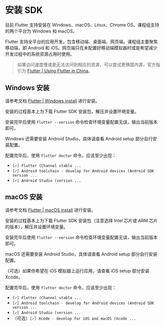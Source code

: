 # 安装 SDK

目前 Flutter 支持安装在 Windows、macOS、Linux、Chrome OS。课程组支持的两个平台为 Windows 和 macOS。

Flutter 支持全平台的应用开发，包含移动端、桌面端、网页端。课程组主要聚焦移动端，即 Android 和 iOS。网页端只在未配置好移动端模拟器时或是希望减少开发过程中的系统资源占用时使用。

> 如果访问速度慢或是无法访问到相应的资源，可以尝试更换国内源，官方指引为 [Flutter | Using Flutter in China](https://docs.flutter.dev/community/china)。

## Windows 安装

请参考文档 [Flutter | Windows install](https://docs.flutter.dev/get-started/install/windows) 进行安装。

安装的过程基本上为下载 Flutter SDK 安装包，解压并设置环境变量。

安装完毕后使用 `flutter --version` 命令检查环境变量配置无误，输出当前版本即可。

Windows 还需要安装 Android Studio，具体请查看 Android setup 部分自行安装配置。

配置完毕后，使用 `flutter doctor` 命令，应该至少出现：

- `[✓] Flutter (Channel stable ...`
- `[✓] Android toolchain - develop for Android devices (Android SDK version ...`
- `[✓] Android Studio (version ...`

## macOS 安装

请参考文档 [Flutter | macOS install](https://docs.flutter.dev/get-started/install/macos) 进行安装。

安装的过程基本上为下载 Flutter SDK 安装包（注意选择 Intel 芯片或 ARM 芯片的版本），解压并设置环境变量。

安装完毕后使用 `flutter --version` 命令检查环境变量配置无误，输出当前版本即可。

macOS 还需要安装 Android Studio，具体请查看 Android setup 部分自行安装配置。

（可选）如果你希望在 iOS 模拟器上运行应用，请查看 iOS setup 部分安装 Xcode。

配置完毕后，使用 `flutter doctor` 命令，应该至少出现：

- `[✓] Flutter (Channel stable ...`
- `[✓] Android toolchain - develop for Android devices (Android SDK version ...`
- `[✓] Android Studio (version ...`
- （可选）`[✓] Xcode - develop for iOS and macOS (Xcode ...`
